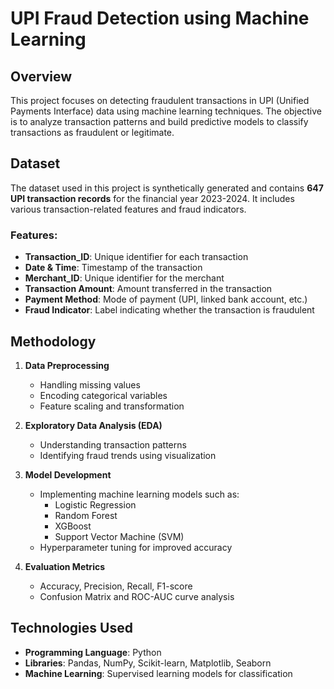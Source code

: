 # UPI Fraud Detection using Machine Learning  

## Overview  
This project focuses on detecting fraudulent transactions in UPI (Unified Payments Interface) data using machine learning techniques. The objective is to analyze transaction patterns and build predictive models to classify transactions as fraudulent or legitimate.  

## Dataset  
The dataset used in this project is synthetically generated and contains **647 UPI transaction records** for the financial year 2023-2024. It includes various transaction-related features and fraud indicators.  

### Features:  
- **Transaction_ID**: Unique identifier for each transaction  
- **Date & Time**: Timestamp of the transaction  
- **Merchant_ID**: Unique identifier for the merchant  
- **Transaction Amount**: Amount transferred in the transaction  
- **Payment Method**: Mode of payment (UPI, linked bank account, etc.)  
- **Fraud Indicator**: Label indicating whether the transaction is fraudulent  

## Methodology  
1. **Data Preprocessing**  
   - Handling missing values  
   - Encoding categorical variables  
   - Feature scaling and transformation  

2. **Exploratory Data Analysis (EDA)**  
   - Understanding transaction patterns  
   - Identifying fraud trends using visualization  

3. **Model Development**  
   - Implementing machine learning models such as:  
     - Logistic Regression  
     - Random Forest  
     - XGBoost  
     - Support Vector Machine (SVM)  
   - Hyperparameter tuning for improved accuracy  

4. **Evaluation Metrics**  
   - Accuracy, Precision, Recall, F1-score  
   - Confusion Matrix and ROC-AUC curve analysis  

## Technologies Used  
- **Programming Language**: Python  
- **Libraries**: Pandas, NumPy, Scikit-learn, Matplotlib, Seaborn  
- **Machine Learning**: Supervised learning models for classification  

